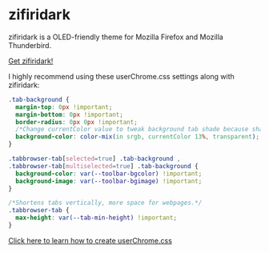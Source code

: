 # zifiridark
zifiridark is a OLED-friendly theme for Mozilla Firefox and Mozilla Thunderbird.

[Get zifiridark!](https://addons.mozilla.org/en/firefox/addon/zifiridark/)

I highly recommend using these userChrome.css settings along with zifiridark:

```css
.tab-background {
  margin-top: 0px !important;
  margin-bottom: 0px !important;
  border-radius: 0px 0px !important;
  /*Change currentColor value to tweak background tab shade because shading may vary depending your display.*/
  background-color: color-mix(in srgb, currentColor 13%, transparent);
}

.tabbrowser-tab[selected=true] .tab-background ,
.tabbrowser-tab[multiselected=true] .tab-background {
  background-color: var(--toolbar-bgcolor) !important;
  background-image: var(--toolbar-bgimage) !important;
}

/*Shortens tabs vertically, more space for webpages.*/
.tabbrowser-tab {
  max-height: var(--tab-min-height) !important;
}
```

[Click here to learn how to create userChrome.css](https://www.userchrome.org/how-create-userchrome-css.html)
